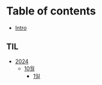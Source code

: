 # Table of contents

* [Intro](README.md)

## TIL

* [2024](til/2024/README.md)
  * [10월](til/2024/10/README.md)
    * [1일](til/2024/10/1.md)
